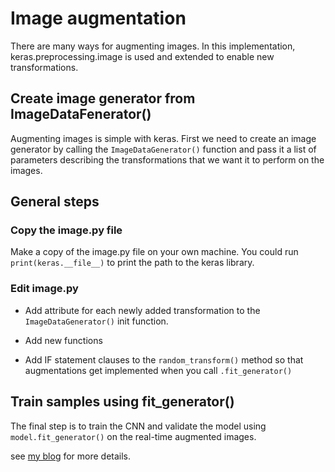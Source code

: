 # Image augmentation

There are many ways for augmenting images. In this implementation, keras.preprocessing.image is used and extended to enable new transformations.

## Create image generator from ImageDataFenerator()

Augmenting images is simple with keras. First we need to create an image generator by calling the `ImageDataGenerator()` function and pass it a list of parameters describing the transformations that we want it to perform on the images.

## General steps

### Copy the image.py file

Make a copy of the image.py file on your own machine. You could run `print(keras.__file__)` to print the path to the keras library.

### Edit image.py

- Add attribute for each newly added transformation to the `ImageDataGenerator()` init function.

- Add new functions

- Add IF statement clauses to the `random_transform()` method so that augmentations get implemented when you call `.fit_generator()`

## Train samples using fit_generator()

The final step is to train the CNN and validate the model using `model.fit_generator()` on the real-time augmented images.

see [my blog](http://zyzhang.top/2018/07/12/augmentation/) for more details.
